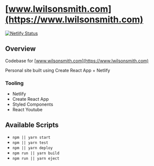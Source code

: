 # [www.lwilsonsmith.com](https://www.lwilsonsmith.com)

[![Netlify Status](https://api.netlify.com/api/v1/badges/7e8cd3b9-c8a9-4dac-9922-dc7b0545de81/deploy-status)](https://app.netlify.com/sites/will-smith-web-developer/deploys)

## Overview

Codebase for [www.wilsonsmith.com](https://www.lwilsonsmith.com)

Personal site built using Create React App + Netlify

### Tooling
- Netlify
- Create React App
- Styled Components
- React Youtube

## Available Scripts
- `npm || yarn start`
- `npm || yarn test`
- `npm || yarn deploy`
- `npm run || yarn build`
- `npm run || yarn eject`
